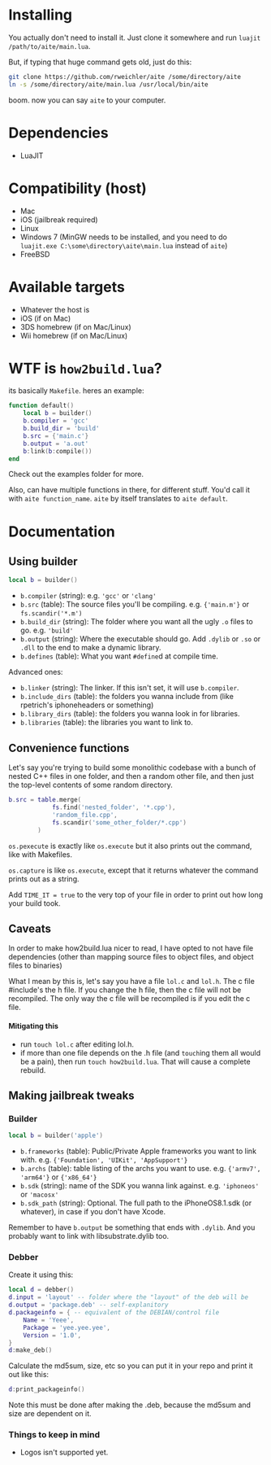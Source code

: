 # Installing

You actually don't need to install it. Just clone it somewhere and run `luajit /path/to/aite/main.lua`.

But, if typing that huge command gets old, just do this:

```bash
git clone https://github.com/rweichler/aite /some/directory/aite
ln -s /some/directory/aite/main.lua /usr/local/bin/aite
```

boom. now you can say `aite` to your computer.


# Dependencies

* LuaJIT

# Compatibility (host)

* Mac
* iOS (jailbreak required)
* Linux
* Windows 7 (MinGW needs to be installed, and you need to do `luajit.exe C:\some\directory\aite\main.lua` instead of `aite`)
* FreeBSD

# Available targets

* Whatever the host is
* iOS (if on Mac)
* 3DS homebrew (if on Mac/Linux)
* Wii homebrew (if on Mac/Linux)

# WTF is `how2build.lua`?

its basically `Makefile`. heres an example:

```lua
function default()
    local b = builder()
    b.compiler = 'gcc'
    b.build_dir = 'build'
    b.src = {'main.c'}
    b.output = 'a.out'
    b:link(b:compile())
end
```

Check out the examples folder for more.

Also, can have multiple functions in there, for different stuff. You'd call it with `aite function_name`. `aite` by itself translates to `aite default`.

# Documentation

## Using builder

```lua
local b = builder()
```

* `b.compiler` (string): e.g. `'gcc'` or `'clang'`
* `b.src` (table): The source files you'll be compiling. e.g. `{'main.m'}` or `fs.scandir('*.m')`
* `b.build_dir` (string): The folder where you want all the ugly `.o` files to go. e.g. `'build'`
* `b.output` (string): Where the executable should go. Add `.dylib` or `.so` or `.dll` to the end to make a dynamic library.
* `b.defines` (table): What you want `#define`d at compile time.

Advanced ones: 

* `b.linker` (string): The linker. If this isn't set, it will use `b.compiler`.
* `b.include_dirs` (table): the folders you wanna include from (like rpetrich's iphoneheaders or something)
* `b.library_dirs` (table): the folders you wanna look in for libraries.
* `b.libraries` (table): the libraries you want to link to.

## Convenience functions

Let's say you're trying to build some monolithic codebase with a bunch of nested C++ files in one folder,
and then a random other file, and then just the top-level contents of some random directory.

```lua
b.src = table.merge(
            fs.find('nested_folder', '*.cpp'),
            'random_file.cpp',
            fs.scandir('some_other_folder/*.cpp')
        )
```

`os.pexecute` is exactly like `os.execute` but it also prints out the command, like with Makefiles.

`os.capture` is like `os.execute`, except that it returns whatever the command prints out as a string.

Add `TIME_IT = true` to the very top of your file in order to print out how long your build took.

## Caveats

In order to make how2build.lua nicer to read, I have opted to not have file dependencies (other than mapping source files to object files, and object files to binaries)

What I mean by this is, let's say you have a file `lol.c` and `lol.h`. The c file #include's the h file. If you change the h file, then the c file will not be recompiled. The only way the c file will be recompiled is if you edit the c file.

#### Mitigating this

* run `touch lol.c` after editing lol.h.
* if more than one file depends on the .h file (and `touch`ing them all would be a pain), then run `touch how2build.lua`. That will cause a complete rebuild.

## Making jailbreak tweaks

### Builder

```lua
local b = builder('apple')
```

* `b.frameworks` (table): Public/Private Apple frameworks you want to link with. e.g. `{'Foundation', 'UIKit', 'AppSupport'}`
* `b.archs` (table): table listing of the archs you want to use. e.g. `{'armv7', 'arm64'}` or `{'x86_64'}`
* `b.sdk` (string): name of the SDK you wanna link against. e.g. `'iphoneos'` or `'macosx'`
* `b.sdk_path` (string): Optional. The full path to the iPhoneOS8.1.sdk (or whatever), in case if you don't have Xcode.

Remember to have `b.output` be something that ends with `.dylib`. And you probably want to link with libsubstrate.dylib too.

### Debber

Create it using this:

```lua
local d = debber()
d.input = 'layout' -- folder where the "layout" of the deb will be
d.output = 'package.deb' -- self-explanitory
d.packageinfo = { -- equivalent of the DEBIAN/control file
    Name = 'Yeee',
    Package = 'yee.yee.yee',
    Version = '1.0',
}
d:make_deb()
```

Calculate the md5sum, size, etc so you can put it in your repo and print it out like this:

```lua
d:print_packageinfo()
```

Note this must be done after making the .deb, because the md5sum and size are dependent on it.


### Things to keep in mind

* Logos isn't supported yet.
